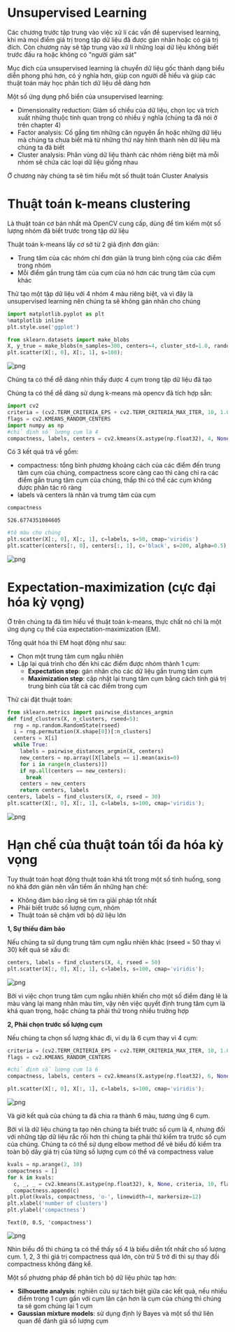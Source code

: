 # **Unsupervised Learning**


Các chương trước tập trung vào việc xử lí các vấn đề supervised learning, khi mà mọi điểm giá trị trong tập dữ liệu đã được gán nhãn hoặc có giá trị đích. Còn chương này sẽ tập trung vào xử lí những loại dữ liệu không biết trước đấu ra hoặc không có "người giám sát"

Mục đích của unsupervised learning là chuyển dữ liệu gốc thành dạng biểu diễn phong phú hơn, có ý nghĩa hơn, giúp con người dễ hiểu và giúp các thuật toán máy học phân tích dữ liệu dễ dàng hơn

Một số ứng dụng phổ biển của unsupervised learning:
  - Dimensionality reduction: Giảm số chiều của dữ liệu, chọn lọc và trích xuất những thuộc tính quan trọng có nhiều ý nghĩa (chúng ta đã nói ở trên chapter 4)
  - Factor analysis: Cố gắng tìm những căn nguyên ẩn hoặc những dữ liệu mà chúng ta chưa biết mà từ những thứ này hình thành nên dữ liệu mà chúng ta đã biết
  - Cluster analysis: Phân vùng dữ liệu thành các nhóm riêng biệt mà mỗi nhóm sẽ chứa các loại dữ liệu giống nhau

Ở chương này chúng ta sẽ tìm hiểu một số thuật toán Cluster Analysis

# Thuật toán k-means clustering 


Là thuật toán cơ bản nhất mà OpenCV cung cấp, dùng để tìm kiếm một số lượng nhóm đã biết trước trong tập dữ liệu

Thuật toán k-means lấy cơ sở từ 2 giả định đơn giản:
  - Trung tâm của các nhóm chỉ đơn giản là trung bình cộng của các điểm trong nhóm
  - Mỗi điểm gần trung tâm của cụm của nó hơn các trung tâm của cụm khác

Thử tạo một tập dữ liệu với 4 nhóm 4 màu riêng biệt, và vì đây là unsupervised learning nên chúng ta sẽ không gán nhãn cho chúng


```python
import matplotlib.pyplot as plt
%matplotlib inline
plt.style.use('ggplot')
```


```python
from sklearn.datasets import make_blobs
X, y_true = make_blobs(n_samples=300, centers=4, cluster_std=1.0, random_state=10)
plt.scatter(X[:, 0], X[:, 1], s=100);
```


![png](Chapter8_files/Chapter8_6_0.png)


Chúng ta có thể dễ dàng nhìn thấy được 4 cụm trong tập dữ liệu đã tạo

Chúng ta có thể dễ dàng sử dụng k-means mà opencv đã tích hợp sẵn:


```python
import cv2
criteria = (cv2.TERM_CRITERIA_EPS + cv2.TERM_CRITERIA_MAX_ITER, 10, 1.0)
flags = cv2.KMEANS_RANDOM_CENTERS
import numpy as np
#chỉ định số lượng cụm là 4
compactness, labels, centers = cv2.kmeans(X.astype(np.float32), 4, None, criteria, 10, flags)
```

Có 3 kết quả trả về gồm:
  - compactness: tổng bình phương khoảng cách của các điểm đến trung tâm cụm của chúng, compactness score càng cao thì càng chỉ ra các điểm gần trung tâm cụm của chúng, thấp thì có thể các cụm không được phân tác rõ ràng
  - labels và centers là nhãn và trumg tâm của cụm


```python
compactness
```




    526.6774351084605




```python
#tô màu cho chúng
plt.scatter(X[:, 0], X[:, 1], c=labels, s=50, cmap='viridis')
plt.scatter(centers[:, 0], centers[:, 1], c='black', s=200, alpha=0.5);
```


![png](Chapter8_files/Chapter8_11_0.png)


# Expectation-maximization (cực đại hóa kỳ vọng)


Ở trên chúng ta đã tìm hiểu về thuật toán k-means, thực chất nó chỉ là một ứng dụng cụ thể của expectation-maximization (EM). 

Tổng quát hóa thì EM hoạt động như sau:
  - Chọn một trung tâm cụm ngẫu nhiên
  - Lặp lại quá trình cho đến khi các điểm được nhóm thành 1 cụm:
      - **Expectation step**: gán nhãn cho các dữ liệu gần trumg tâm cụm 
      - **Maximization step**: cập nhật lại trung tâm cụm bằng cách tính giá trị trung bình của tất cả các điểm trong cụm

Thử cài đặt thuật toán:


```python
from sklearn.metrics import pairwise_distances_argmin
def find_clusters(X, n_clusters, rseed=5):
  rng = np.random.RandomState(rseed)
  i = rng.permutation(X.shape[0])[:n_clusters]
  centers = X[i]
  while True:
    labels = pairwise_distances_argmin(X, centers)
    new_centers = np.array([X[labels == i].mean(axis=0)
    for i in range(n_clusters)])
    if np.all(centers == new_centers):
      break
    centers = new_centers
    return centers, labels
centers, labels = find_clusters(X, 4, rseed = 30)
plt.scatter(X[:, 0], X[:, 1], c=labels, s=100, cmap='viridis');
```


![png](Chapter8_files/Chapter8_15_0.png)


# Hạn chế của thuật toán tối đa hóa kỳ vọng

Tuy thuật toán hoạt động thuật toán khá tốt trong một số tình huống, song nó khá đơn giản nên vẫn tiềm ẩn những hạn chế:
  - Không đảm bảo rằng sẽ tìm ra giải pháp tốt nhất
  - Phải biết trước số lượng cụm, nhóm
  - Thuật toán sẽ chậm với bộ dữ liệu lớn

**1, Sự thiếu đảm bảo**

Nếu chúng ta sử dụng trung tâm cụm ngẫu nhiên khác (rseed = 50 thay vì 30) kết quả sẽ xấu đi:



```python
centers, labels = find_clusters(X, 4, rseed = 50)
plt.scatter(X[:, 0], X[:, 1], c=labels, s=100, cmap='viridis');
```


![png](Chapter8_files/Chapter8_19_0.png)


Bởi vì việc chọn trung tâm cụm ngẫu nhiên khiến cho một số điểm đáng lẽ là màu vàng lại mang nhãn màu tím, vậy nên việc quyết định trung tâm cụm là khá quan trọng, hoặc chúng ta phải thử trong nhiều trường hợp

**2, Phải chọn trước số lượng cụm**

Nếu chúng ta chọn số lượng khác đi, ví dụ là 6 cụm thay vì 4 cụm:


```python
criteria = (cv2.TERM_CRITERIA_EPS + cv2.TERM_CRITERIA_MAX_ITER, 10, 1.0)
flags = cv2.KMEANS_RANDOM_CENTERS

#chỉ định số lượng cụm là 6
compactness, labels, centers = cv2.kmeans(X.astype(np.float32), 6, None, criteria, 10, flags)

plt.scatter(X[:, 0], X[:, 1], c=labels, s=100, cmap='viridis');
```


![png](Chapter8_files/Chapter8_22_0.png)


Và giờ kết quả của chúng ta đã chia ra thành 6 màu, tương ứng 6 cụm.

Bởi vì là dữ liệu chúng ta tạo nên chúng ta biết trước số cụm là 4, nhưng đối với những tập dữ liệu rắc rối hơn thì chúng ta phải thử kiểm tra trước số cụm của chúng. Chúng ta có thể sử dụng elbow method để vẽ biểu đồ kiểm tra toàn bộ dãy giá trị của từng số lượng cụm có thể và compactness value


```python
kvals = np.arange(2, 10)
compactness = []
for k in kvals:
  c, _, _ = cv2.kmeans(X.astype(np.float32), k, None, criteria, 10, flags)
  compactness.append(c)
plt.plot(kvals, compactness, 'o-', linewidth=4, markersize=12)
plt.xlabel('number of clusters')
plt.ylabel('compactness')
```




    Text(0, 0.5, 'compactness')




![png](Chapter8_files/Chapter8_24_1.png)


Nhìn biểu đồ thì chúng ta có thể thấy số 4 là biểu diễn tốt nhất cho số lượng cụm. 1, 2, 3 thì giá trị compactness quá lớn, còn trừ 5 trở đi thì sự thay đổi compactness không đáng kể.

Một số phương pháp để phân tích bộ dữ liệu phức tạp hơn:
  - **Silhouette analysis**: nghiên cứu sự tách biệt giữa các kết quả, nếu nhiều điểm trong 1 cụm gần với cụm lân cận hơn là cụm của chúng thì chúng ta sẽ gom chúng lại 1 cụm
  - **Gaussian mixture models**: sử dụng định lý Bayes và một số thứ liên quan để đánh giá số lượng cụm


```python

```
